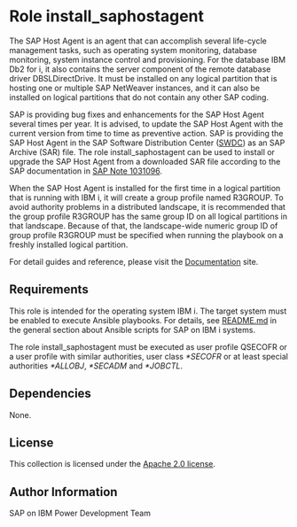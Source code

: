 # Role install_saphostagent

The SAP Host Agent is an agent that can accomplish several life-cycle management tasks, such as operating system monitoring, database monitoring, system instance control and provisioning. For the database IBM Db2 for i, it also contains the server component of the remote database driver DBSLDirectDrive. It must be installed on any logical partition that is hosting one or multiple SAP NetWeaver instances, and it can also be installed on logical partitions that do not contain any other SAP coding.

SAP is providing bug fixes and enhancements for the SAP Host Agent several times per year. It is advised, to update the SAP Host Agent with the current version from time to time as preventive action. SAP is providing the SAP Host Agent in the SAP Software Distribution Center ([SWDC](https://support.sap.com/swdc)) as an SAP Archive (SAR) file. The role install_saphostagent can be used to install or upgrade the SAP Host Agent from a downloaded SAR file according to the SAP documentation in [SAP Note 1031096](https://launchpad.support.sap.com/#/notes/1031096).

When the SAP Host Agent is installed for the first time in a logical partition that is running with IBM i, it will create a group profile named R3GROUP. To avoid authority problems in a distributed landscape, it is recommended that the group profile R3GROUP has the same group ID on all logical partitions in that landscape. Because of that, the landscape-wide numeric group ID of group profile R3GROUP must be specified when running the playbook on a freshly installed logical partition.

For detail guides and reference, please visit the <a href="https://ibm.github.io/ansible-for-i-sap/">Documentation</a> site.

## Requirements

This role is intended for the operating system IBM i. The target system must be enabled to execute Ansible playbooks. For details, see [README.md](../../README.md) in the general section about Ansible scripts for SAP on IBM i systems.

The role install_saphostagent must be executed as user profile QSECOFR or a user profile with similar authorities, user class *\*SECOFR* or at least special authorities *\*ALLOBJ*, *\*SECADM* and *\*JOBCTL*.

## Dependencies

None.

## License

This collection is licensed under the [Apache 2.0 license](http://www.apache.org/licenses/LICENSE-2.0).

## Author Information

SAP on IBM Power Development Team
